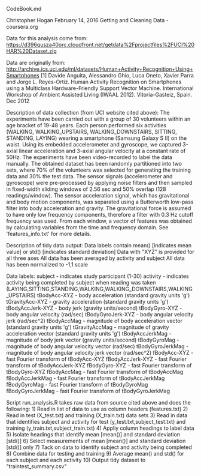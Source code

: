 CodeBook.md

Christopher Hogan
February 14, 2016
Getting and Cleaning Data - coursera.org

Data for this analysis come from:
	https://d396qusza40orc.cloudfront.net/getdata%2Fprojectfiles%2FUCI%20HAR%20Dataset.zip

Data are originally from:
	http://archive.ics.uci.edu/ml/datasets/Human+Activity+Recognition+Using+Smartphones
	[1] Davide Anguita, Alessandro Ghio, Luca Oneto, Xavier Parra and Jorge L. Reyes-Ortiz. Human Activity Recognition on Smartphones using a Multiclass Hardware-Friendly Support Vector Machine. International Workshop of Ambient Assisted Living (IWAAL 2012). Vitoria-Gasteiz, Spain. Dec 2012

Description of data collection (from UCI website cited above):
	The experiments have been carried out with a group of 30 volunteers within an age bracket of 19-48 years. Each person performed six activities (WALKING, WALKING_UPSTAIRS, WALKING_DOWNSTAIRS, SITTING, STANDING, LAYING) wearing a smartphone (Samsung Galaxy S II) on the waist. Using its embedded accelerometer and gyroscope, we captured 3-axial linear acceleration and 3-axial angular velocity at a constant rate of 50Hz. The experiments have been video-recorded to label the data manually. The obtained dataset has been randomly partitioned into two sets, where 70% of the volunteers was selected for generating the training data and 30% the test data. 
	The sensor signals (accelerometer and gyroscope) were pre-processed by applying noise filters and then sampled in fixed-width sliding windows of 2.56 sec and 50% overlap (128 readings/window). The sensor acceleration signal, which has gravitational and body motion components, was separated using a Butterworth low-pass filter into body acceleration and gravity. The gravitational force is assumed to have only low frequency components, therefore a filter with 0.3 Hz cutoff frequency was used. From each window, a vector of features was obtained by calculating variables from the time and frequency domain. See 'features_info.txt' for more details. 

Description of tidy data output:
	Data labels contain mean() [indicates mean value] or std() [indicates standard deviation]
	Data with "XYZ" is provided for all three axes
	All data has been averaged by activity and subject
	All data has been normalized to -1,1 scale

Data labels:
	subject - indicates study participant (1-30)
	activity - indicates activity being completed by subject when reading was taken (LAYING,SITTING,STANDING,WALKING,WALKING_DOWNSTAIRS,WALKING_UPSTAIRS)
	tBodyAcc-XYZ - body acceleration (standard gravity units 'g')
	tGravityAcc-XYZ - gravity acceleration (standard gravity units 'g')
	tBodyAccJerk-XYZ - body jerk (gravity units/second)
	tBodyGyro-XYZ - body angular velocity (rad/sec)
	tBodyGyroJerk-XYZ - body angular velocity jerk (rad/sec^2)
	tBodyAccMag - magnitude of body acceleration vector (standard gravity units 'g')
	tGravityAccMag - magnitude of gravity acceleration vector (standard gravity units 'g')
	tBodyAccJerkMag - magnitude of body jerk vector (gravity units/second)
	tBodyGyroMag - magnitude of body angular velocity vector (rad/sec)
	tBodyGyroJerkMag - magnitude of body angular velocity jerk vector (rad/sec^2)
	fBodyAcc-XYZ - fast Fourier transform of tBodyAcc-XYZ
	fBodyAccJerk-XYZ - fast Fourier transform of tBodyAccJerk-XYZ
	fBodyGyro-XYZ - fast Fourier transform of tBodyGyro-XYZ
	fBodyAccMag - fast Fourier transform of tBodyAccMag
	fBodyAccJerkMag - fast Fourier transform of tBodyAccJerkMag
	fBodyGyroMag - fast Fourier transform of tBodyGyroMag
	fBodyGyroJerkMag - fast Fourier transform of tBodyGyroJerkMag
	
	
Script run_analysis.R takes raw data from source cited above and does the following:
	1) Read in list of data to use as column headers (features.txt)
	2) Read in test (X_test.txt) and training (X_train.txt) data sets
	3) Read in data that identifies subject and activity for test (y_test.txt,subject_test.txt) and training (y_train.txt,subject_train.txt)
	4) Appliy column headings to label data
	5) Isolate headings that identify mean [mean()] and standard deviation [std()]
	6) Select measurements of mean [mean()] and standard deviation [std()] only
	7) Tack on data to identify subject and activity being completed
	8) Combine data for testing and training
	9) Average mean() and std() for each subject and each activity
	10) Output tidy dataset to "traintest_summary.csv"